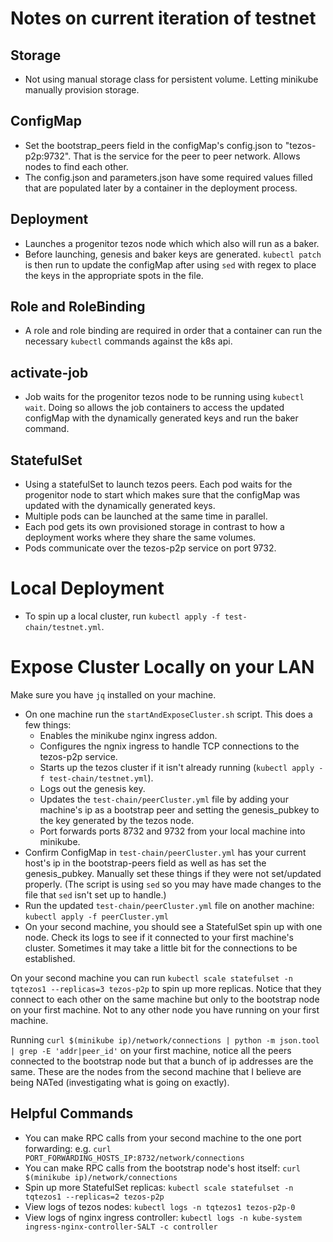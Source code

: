 # Notes on current iteration of testnet

## Storage
- Not using manual storage class for persistent volume. Letting minikube manually provision storage.

## ConfigMap
- Set the bootstrap_peers field in the configMap's config.json to "tezos-p2p:9732". That is the service for the peer to peer network. Allows nodes to find each other.
- The config.json and parameters.json have some required values filled that are populated later by a container in the deployment process.

## Deployment
- Launches a progenitor tezos node which which also will run as a baker.
- Before launching, genesis and baker keys are generated. `kubectl patch` is then run to update the configMap after using `sed` with regex to place the keys in the appropriate spots in the file.

## Role and RoleBinding
- A role and role binding are required in order that a container can run the necessary `kubectl` commands against the k8s api.

## activate-job
- Job waits for the progenitor tezos node to be running using `kubectl wait`. Doing so allows the job containers to access the updated configMap with the dynamically generated keys and run the baker command.

## StatefulSet
- Using a statefulSet to launch tezos peers. Each pod waits for the progenitor node to start which makes sure that the configMap was updated with the dynamically generated keys.
- Multiple pods can be launched at the same time in parallel.
- Each pod gets its own provisioned storage in contrast to how a deployment works where they share the same volumes.
- Pods communicate over the tezos-p2p service on port 9732.

# Local Deployment
- To spin up a local cluster, run `kubectl apply -f test-chain/testnet.yml`.

# Expose Cluster Locally on your LAN
Make sure you have `jq` installed on your machine.
- On one machine run the `startAndExposeCluster.sh` script. This does a few things:
  - Enables the minikube nginx ingress addon.
  - Configures the ngnix ingress to handle TCP connections to the tezos-p2p service.
  - Starts up the tezos cluster if it isn't already running (`kubectl apply -f test-chain/testnet.yml`).
  - Logs out the genesis key.
  - Updates the `test-chain/peerCluster.yml` file by adding your machine's ip as a bootstrap peer and setting the genesis_pubkey to the key generated by the tezos node.
  - Port forwards ports 8732 and 9732 from your local machine into minikube.
- Confirm ConfigMap in `test-chain/peerCluster.yml` has your current host's ip in the bootstrap-peers field as well as has set the genesis_pubkey. Manually set these things if they were not set/updated properly. (The script is using `sed` so you may have made changes to the file that `sed` isn't set up to handle.)
- Run the updated `test-chain/peerCluster.yml` file on another machine: `kubectl apply -f peerCluster.yml`
- On your second machine, you should see a StatefulSet spin up with one node. Check its logs to see if it connected to your first machine's cluster. Sometimes it may take a little bit for the connections to be established.

On your second machine you can run `kubectl scale statefulset -n tqtezos1 --replicas=3 tezos-p2p` to spin up more replicas. Notice that they connect to each other on the same machine but only to the bootstrap node on your first machine. Not to any other node you have running on your first machine.

Running `curl $(minikube ip)/network/connections | python -m json.tool | grep -E 'addr|peer_id'` on your first machine, notice all the peers connected to the bootstrap node but that a bunch of ip addresses are the same. These are the nodes from the second machine that I believe are being NATed (investigating what is going on exactly).

## Helpful Commands
- You can make RPC calls from your second machine to the one port forwarding: e.g. `curl PORT_FORWARDING_HOSTS_IP:8732/network/connections`
- You can make RPC calls from the bootstrap node's host itself: `curl $(minikube ip)/network/connections`
- Spin up more StatefulSet replicas: `kubectl scale statefulset -n tqtezos1 --replicas=2 tezos-p2p`
- View logs of tezos nodes: `kubectl logs -n tqtezos1 tezos-p2p-0`
- View logs of nginx ingress controller: `kubectl logs -n kube-system ingress-nginx-controller-SALT -c controller`
